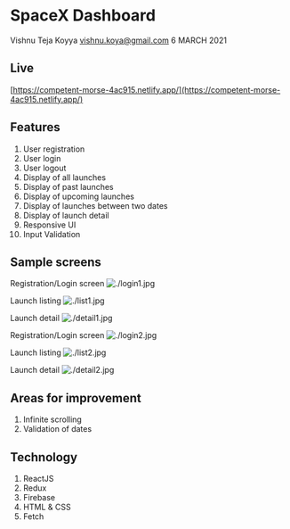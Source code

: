 # SpaceX Dashboard
Vishnu Teja Koyya
vishnu.koya@gmail.com
6 MARCH 2021

## Live
[https://competent-morse-4ac915.netlify.app/](https://competent-morse-4ac915.netlify.app/)

## Features

1. User registration
2. User login
3. User logout
4. Display of all launches
5. Display of past launches
6. Display of upcoming launches
7. Display of launches between two dates
8. Display of launch detail
9. Responsive UI
10. Input Validation

## Sample screens

Registration/Login screen
![./login1.jpg](login1.jpg)

Launch listing
![./list1.jpg](list1.jpg)

Launch detail
![./detail1.jpg](detail1.jpg)

Registration/Login screen
![./login2.jpg](login2.jpg)

Launch listing
![./list2.jpg](list2.jpg)

Launch detail
![./detail2.jpg](detail2.jpg)

## Areas for improvement

1. Infinite scrolling
2. Validation of dates

## Technology

1. ReactJS
2. Redux
3. Firebase
4. HTML & CSS
5. Fetch
